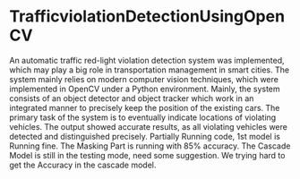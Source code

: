 # TrafficviolationDetectionUsingOpenCV
An automatic traffic red-light violation detection system was implemented, which may play a big role in transportation management in smart cities. The system mainly relies on modern computer vision techniques, which were implemented in OpenCV under a Python environment. Mainly, the system consists of an object detector and object tracker which work in an integrated manner to precisely keep the position of the existing cars. The primary task of the system is to eventually indicate locations of violating vehicles. The output showed accurate results, as all violating vehicles were detected and distinguished precisely.
Partially Running code, 1st model is Running fine. 
The Masking Part is running with  85% accuracy. The Cascade Model is still in the testing mode, need some suggestion. We trying hard to get the Accuracy in the cascade model. 
